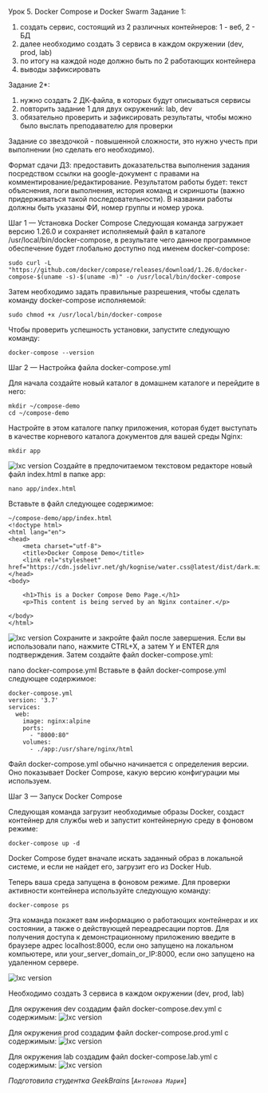 Урок 5. Docker Compose и Docker Swarm
Задание 1:
1) создать сервис, состоящий из 2 различных контейнеров: 1 - веб, 2 - БД
2) далее необходимо создать 3 сервиса в каждом окружении (dev, prod, lab)
3) по итогу на каждой ноде должно быть по 2 работающих контейнера
4) выводы зафиксировать

Задание 2*:
1) нужно создать 2 ДК-файла, в которых будут описываться сервисы
2) повторить задание 1 для двух окружений: lab, dev
3) обязательно проверить и зафиксировать результаты, чтобы можно было выслать преподавателю для проверки

Задание со звездочкой - повышенной сложности, это нужно учесть при выполнении (но сделать его необходимо).

Формат сдачи ДЗ: предоставить доказательства выполнения задания посредством ссылки на google-документ с правами на комментирование/редактирование.
Результатом работы будет: текст объяснения, логи выполнения, история команд и скриншоты (важно придерживаться такой последовательности).
В названии работы должны быть указаны ФИ, номер группы и номер урока.


Шаг 1 — Установка Docker Compose
Следующая команда загружает версию 1.26.0 и сохраняет исполняемый файл в каталоге /usr/local/bin/docker-compose, в результате чего данное программное обеспечение будет глобально доступно под именем docker-compose:

```
sudo curl -L "https://github.com/docker/compose/releases/download/1.26.0/docker-compose-$(uname -s)-$(uname -m)" -o /usr/local/bin/docker-compose
```
Затем необходимо задать правильные разрешения, чтобы сделать команду docker-compose исполняемой:
```
sudo chmod +x /usr/local/bin/docker-compose
```
Чтобы проверить успешность установки, запустите следующую команду:
```
docker-compose --version
```

Шаг 2 — Настройка файла docker-compose.yml

Для начала создайте новый каталог в домашнем каталоге и перейдите в него:
```
mkdir ~/compose-demo
cd ~/compose-demo
```

Настройте в этом каталоге папку приложения, которая будет выступать в качестве корневого каталога документов для вашей среды Nginx:

```
mkdir app
```
![lxc version](https://github.com/MariAntonova94/Containerization5/blob/main/file/2.bmp)
Создайте в предпочитаемом текстовом редакторе новый файл index.html в папке app:

```
nano app/index.html
```
Вставьте в файл следующее содержимое:
```
~/compose-demo/app/index.html
<!doctype html>
<html lang="en">
<head>
    <meta charset="utf-8">
    <title>Docker Compose Demo</title>
    <link rel="stylesheet" href="https://cdn.jsdelivr.net/gh/kognise/water.css@latest/dist/dark.min.css">
</head>
<body>

	<h1>This is a Docker Compose Demo Page.</h1>
	<p>This content is being served by an Nginx container.</p>

</body>
</html>
```
![lxc version](https://github.com/MariAntonova94/Containerization5/blob/main/file/1.bmp)
Сохраните и закройте файл после завершения. Если вы использовали nano, нажмите CTRL+X, а затем Y и ENTER для подтверждения.
Затем создайте файл docker-compose.yml:

nano docker-compose.yml
Вставьте в файл docker-compose.yml следующее содержимое:

```
docker-compose.yml
version: '3.7'
services:
  web:
    image: nginx:alpine
    ports:
      - "8000:80"
    volumes:
      - ./app:/usr/share/nginx/html
```
Файл docker-compose.yml обычно начинается с определения версии. Оно показывает Docker Compose, какую версию конфигурации мы используем.

Шаг 3 — Запуск Docker Compose

Следующая команда загрузит необходимые образы Docker, создаст контейнер для службы web и запустит контейнерную среду в фоновом режиме:

```
docker-compose up -d
```

Docker Compose будет вначале искать заданный образ в локальной системе, и если не найдет его, загрузит его из Docker Hub. 


Теперь ваша среда запущена в фоновом режиме. Для проверки активности контейнера используйте следующую команду:

```
docker-compose ps
```

Эта команда покажет вам информацию о работающих контейнерах и их состоянии, а также о действующей переадресации портов.
Для получения доступа к демонстрационному приложению введите в браузере адрес localhost:8000, если оно запущено на локальном компьютере, или your_server_domain_or_IP:8000, если оно запущено на удаленном сервере.

![lxc version](https://github.com/MariAntonova94/Containerization5/blob/main/file/4.bmp)


Необходимо создать 3 сервиса в каждом окружении (dev, prod, lab)

Для окружения dev создадим файл docker-compose.dev.yml с содержимым:
![lxc version](https://github.com/MariAntonova94/Containerization5/blob/main/file/5.bmp)

Для окружения prod создадим файл docker-compose.prod.yml с содержимым:
![lxc version](https://github.com/MariAntonova94/Containerization5/blob/main/file/6.bmp)

Для окружения lab создадим файл docker-compose.lab.yml с содержимым:
![lxc version](https://github.com/MariAntonova94/Containerization5/blob/main/file/7.bmp)

*Подготовила студентка GeekBrains* [*`Антонова Мария`*]